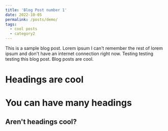 ```yaml
---
title: 'Blog Post number 1'
date: 2022-10-05
permalink: /posts/demo/
tags:
  - cool posts
  - category2
---
```


This is a sample blog post. Lorem ipsum I can't remember the rest of lorem ipsum and don't have an internet connection right now. Testing testing testing this blog post. Blog posts are cool.

Headings are cool
======

You can have many headings
======

Aren't headings cool?
------